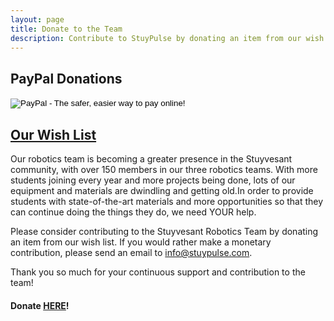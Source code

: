 ```yaml
---
layout: page
title: Donate to the Team
description: Contribute to StuyPulse by donating an item from our wish list!
---
```


## PayPal Donations
<form action="https://www.paypal.com/cgi-bin/webscr" method="post" target="_top">
<input type="hidden" name="cmd" value="_s-xclick">
<input type="hidden" name="hosted_button_id" value="HS5273F9CJHU4">
<input type="image" src="https://www.paypalobjects.com/en_US/i/btn/btn_donateCC_LG.gif" border="0" name="submit" alt="PayPal - The safer, easier way to pay online!">
<img alt="PayPal donation button" border="0" src="https://www.paypalobjects.com/en_US/i/scr/pixel.gif" width="1" height="1">
</form>

## [Our Wish List](http://a.co/1eQnqv8)

Our robotics team is becoming a greater presence in the Stuyvesant community, with over 150 members in our three robotics teams. With more students joining every year and more projects being done, lots of our equipment and materials are dwindling and getting old.In order to provide students with state-of-the-art materials and more opportunities so that they can continue doing the things they do, we need YOUR help.

Please consider contributing to the Stuyvesant Robotics Team by donating an item from our wish list. If you would rather make a monetary contribution, please send an email to <info@stuypulse.com>.

Thank you so much for your continuous support and contribution to the team!

#### Donate [HERE](http://a.co/1eQnqv8)!
